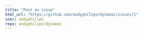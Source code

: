 ```yaml
---
title: "Post an issue"
html_url: "https://github.com/andyphilips/dynamac/issues/1"
user: andyphilips
repo: andyphilips/dynamac
---
```


